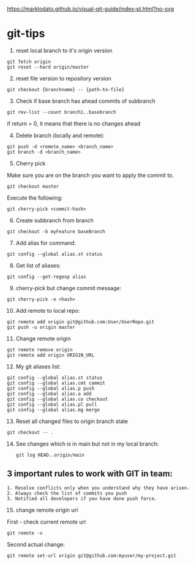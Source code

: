 https://marklodato.github.io/visual-git-guide/index-pl.html?no-svg

# git-tips

1. reset local branch to it's origin version
```
git fetch origin
git reset --hard origin/master
```

2. reset file version to repository version

```
git checkout {branchname} -- {path-to-file}
```


3. Check if base branch has ahead commits of subbranch

```
git rev-list --count branch1..basebranch
```

if return = 0, it means that there is no changes ahead


4. Delete branch (locally and remote): 

```
git push -d <remote_name> <branch_name>
git branch -d <branch_name>
```

5. Cherry pick

Make sure you are on the branch you want to apply the commit to.
```
git checkout master
```

Execute the following:
```
git cherry-pick <commit-hash>
```

6. Create subbranch from branch

```
git checkout -b myFeature baseBranch
```

7. Add alias for command: 

```
git config --global alias.st status
```

8. Get list of aliases: 

```
git config --get-regexp alias
```

9. cherry-pick but change commit message: 

```
git cherry-pick -e <hash>
```

10. Add remote to local repo: 

```
git remote add origin git@github.com:User/UserRepo.git
git push -u origin master
```

11. Change remote origin

```
git remote remove origin
git remote add origin ORIGIN_URL
```

12. My git aliases list:

```
git config --global alias.st status
git config --global alias.cmt commit
git config --global alias.p push
git config --global alias.a add
git config --global alias.co checkout
git config --global alias.pl pull
git config --global alias.mg merge
```

13. Reset all changed files to origin branch state

```
git checkout -- .
```

14. See changes which is in main but not in my local branch:
    ```
    git log HEAD..origin/main
    ```
## 3 important rules to work with GIT in team: 
```
1. Resolve conflicts only when you understand why they have arisen.
2. Always check the list of commits you push
3. Notified all developers if you have done push force.
```

15. change remote origin url

First - check current remote url
```
git remote -v
```
Second actual change:
```
git remote set-url origin git@github.com:myuser/my-project.git
```


